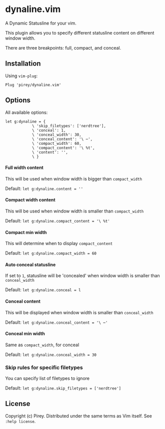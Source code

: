 # dynaline.vim

A Dynamic Statusline for your vim.

This plugin allows you to specify different statusline content on different window width.

There are three breakpoints: full, compact, and conceal.

## Installation

Using `vim-plug`:

`Plug 'pirey/dynaline.vim'`

## Options

All available options:

```
let g:dynaline = {
            \ 'skip_filetypes': ['nerdtree'],
            \ 'conceal': 1,
            \ 'conceal_width': 30,
            \ 'conceal_content': '\ ⋯',
            \ 'compact_width': 60,
            \ 'compact_content': '\ %t',
            \ 'content': '',
            \ }
```

#### Full width content

This will be used when window width is bigger than `compact_width`

Default: `let g:dynaline.content = ''`

#### Compact width content

This will be used when window width is smaller than `compact_width`

Default: `let g:dynaline.compact_content = '\ %t'`

#### Compact min width

This will determine when to display `compact_content`

Default: `let g:dynaline.compact_width = 60`

#### Auto conceal statusline

If set to `1`, statusline will be 'concealed' when window width is smaller than `conceal_width`

Default: `let g:dynaline.conceal = l`

#### Conceal content

This will be displayed when window width is smaller than `conceal_width`

Default: `let g:dynaline.conceal_content = '\ ⋯'`


#### Conceal min width

Same as `compact_width`, for conceal

Default: `let g:dynaline.conceal_width = 30`

### Skip rules for specific filetypes

You can specify list of filetypes to ignore

Default: `let g:dynaline.skip_filetypes = ['nerdtree']`


## License

Copyright (c) Pirey.  Distributed under the same terms as Vim itself.
See `:help license`.

